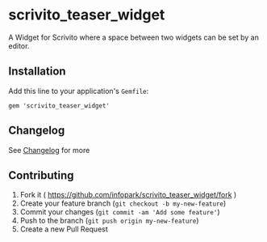 # scrivito_teaser_widget

A Widget for Scrivito where a space between two widgets can be set by an editor.

## Installation

Add this line to your application's `Gemfile`:

    gem 'scrivito_teaser_widget'

## Changelog
See [Changelog](https://github.com/Scrivito/scrivito_teaser_widget/blob/master/CHANGELOG.md) for more

## Contributing

1. Fork it ( https://github.com/infopark/scrivito_teaser_widget/fork )
2. Create your feature branch (`git checkout -b my-new-feature`)
3. Commit your changes (`git commit -am 'Add some feature'`)
4. Push to the branch (`git push origin my-new-feature`)
5. Create a new Pull Request